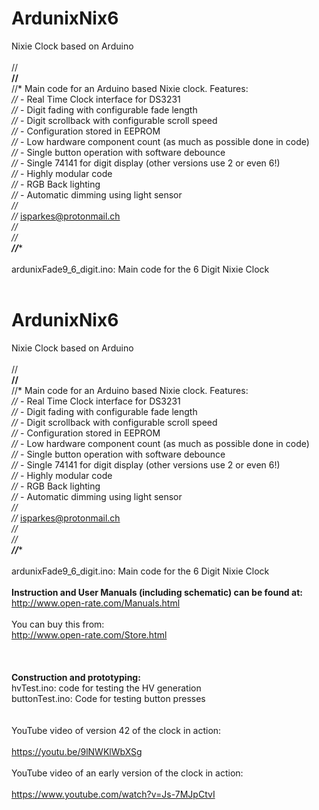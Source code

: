 # ArdunixNix6
Nixie Clock based on Arduino<br>
<br>
//**********************************************************************************<br>
//**********************************************************************************<br>
//* Main code for an Arduino based Nixie clock. Features:                          *<br>
//*  - Real Time Clock interface for DS3231                                        *<br>
//*  - Digit fading with configurable fade length                                  *<br>
//*  - Digit scrollback with configurable scroll speed                             *<br>
//*  - Configuration stored in EEPROM                                              *<br>
//*  - Low hardware component count (as much as possible done in code)             *<br>
//*  - Single button operation with software debounce                              *<br>
//*  - Single 74141 for digit display (other versions use 2 or even 6!)            *<br>
//*  - Highly modular code                                                         *<br>
//*  - RGB Back lighting                                                           *<br>
//*  - Automatic dimming using light sensor                                        *<br>
//*                                                                                *<br>
//*  isparkes@protonmail.ch                                                        *<br>
//*                                                                                *<br>
//**********************************************************************************<br>
//**********************************************************************************<br>
<br>
ardunixFade9_6_digit.ino: Main code for the 6 Digit Nixie Clock<br>
<br>
# ArdunixNix6
Nixie Clock based on Arduino<br>
<br>
//**********************************************************************************<br>
//**********************************************************************************<br>
//* Main code for an Arduino based Nixie clock. Features:                          *<br>
//*  - Real Time Clock interface for DS3231                                        *<br>
//*  - Digit fading with configurable fade length                                  *<br>
//*  - Digit scrollback with configurable scroll speed                             *<br>
//*  - Configuration stored in EEPROM                                              *<br>
//*  - Low hardware component count (as much as possible done in code)             *<br>
//*  - Single button operation with software debounce                              *<br>
//*  - Single 74141 for digit display (other versions use 2 or even 6!)            *<br>
//*  - Highly modular code                                                         *<br>
//*  - RGB Back lighting                                                           *<br>
//*  - Automatic dimming using light sensor                                        *<br>
//*                                                                                *<br>
//*  isparkes@protonmail.ch                                                        *<br>
//*                                                                                *<br>
//**********************************************************************************<br>
//**********************************************************************************<br>
<br>
ardunixFade9_6_digit.ino: Main code for the 6 Digit Nixie Clock<br>
<br>
<strong>Instruction and User Manuals (including schematic) can be found at:</strong>
<br>
    http://www.open-rate.com/Manuals.html<br>
<br>
You can buy this from:
<br>
    http://www.open-rate.com/Store.html<br><br>
<br>
<br>
<strong>Construction and prototyping:</strong><br>
hvTest.ino: code for testing the HV generation<br>
buttonTest.ino: Code for testing button presses<br>
<br>
<br>
YouTube video of version 42 of the clock in action:<br>
<br>
https://youtu.be/9lNWKlWbXSg<br>
<br>
YouTube video of an early version of the clock in action:<br>
<br>
    https://www.youtube.com/watch?v=Js-7MJpCtvI<br>
<br>

